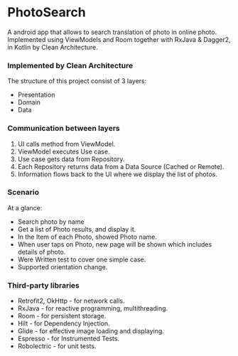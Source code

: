 # PhotoSearch
A android app that allows to search translation of photo in online photo. Implemented using ViewModels and Room together with RxJava & Dagger2, in Kotlin by Clean Architecture.

### Implemented by Clean Architecture
The structure of this project consist of 3 layers:
- Presentation
- Domain
- Data

### Communication between layers

1. UI calls method from ViewModel.
2. ViewModel executes Use case.
3. Use case gets data from Repository.
4. Each Repository returns data from a Data Source (Cached or Remote).
5. Information flows back to the UI where we display the list of photos.



### Scenario

At a glance:

- Search photo by name
- Get a list of Photo results, and display it.
- In the Item of each Photo, showed Photo name.
- When user taps on Photo, new page will be shown which includes details of photo.
- Were Written test to cover one simple case.
- Supported orientation change.
   
### Third-party libraries

- Retrofit2, OkHttp - for network calls.
- RxJava - for reactive programming, multithreading.
- Room - for persistent storage.
- Hilt - for Dependency Injection.
- Glide - for effective image loading and displaying.
- Espresso - for Instrumented Tests.
- Robolectric - for unit tests.